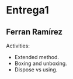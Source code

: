 Entrega1
=======
## Ferran Ramírez

Activities:

* Extended method.
* Boxing and unboxing.
* Dispose vs using.
